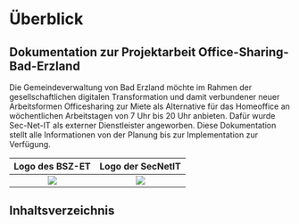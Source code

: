 # Überblick

## Dokumentation zur Projektarbeit Office-Sharing-Bad-Erzland

Die Gemeindeverwaltung von Bad Erzland möchte im Rahmen der gesellschaftlichen digitalen Transformation und damit verbundener neuer Arbeitsformen Officesharing zur Miete als Alternative für das Homeoffice an wöchentlichen Arbeitstagen von 7 Uhr bis 20 Uhr anbieten.
Dafür wurde Sec-Net-IT als externer Dienstleister angeworben. Diese Dokumentation stellt alle Informationen von der Planung bis zur Implementation zur Verfügung.


|     Logo des BSZ-ET      |                                             Logo der SecNetIT                                              |
|:------------------------:|:----------------------------------------------------------------------------------------------------------:|
| ![](assets/svg/logo.svg) | ![](https://user-images.githubusercontent.com/57149152/212682516-d3574255-120f-4273-be8e-c3d01d829bc0.PNG) |

## Inhaltsverzeichnis
